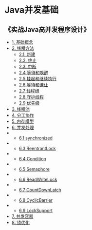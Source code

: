 # Java并发基础

## 《实战Java高并发程序设计》

- [1. 基础概念](https://github.com/SkyYongFly/Thread/blob/master/note/1%E5%9F%BA%E7%A1%80%E6%A6%82%E5%BF%B5/introduction.md)
- [2. 线程方法]()
	- [2.1. 新建](https://github.com/SkyYongFly/Thread/blob/master/note/2%20%E7%BA%BF%E7%A8%8B%E6%96%B9%E6%B3%95/2.1%20%E6%96%B0%E5%BB%BA%E7%BA%BF%E7%A8%8B/new.md)
	- [2.2. 终止](https://github.com/SkyYongFly/Thread/blob/master/note/2%20%E7%BA%BF%E7%A8%8B%E6%96%B9%E6%B3%95/2.2%20%E7%BB%88%E6%AD%A2%E7%BA%BF%E7%A8%8B/stop.md)
	- [2.3. 中断](https://github.com/SkyYongFly/Thread/blob/master/note/2%20%E7%BA%BF%E7%A8%8B%E6%96%B9%E6%B3%95/2.3%20%E7%BA%BF%E7%A8%8B%E4%B8%AD%E6%96%AD/interruption.md)
	- [2.4  等待和唤醒](https://github.com/SkyYongFly/Thread/blob/master/note/2%20%E7%BA%BF%E7%A8%8B%E6%96%B9%E6%B3%95/2.4%20%E7%AD%89%E5%BE%85%E5%94%A4%E9%86%92/waitNotify.md)
	- [2.5 挂起和继续执行](https://github.com/SkyYongFly/Thread/blob/master/note/2%20%E7%BA%BF%E7%A8%8B%E6%96%B9%E6%B3%95/2.5%20%E6%8C%82%E8%B5%B7/suspendResume.md)
	- [2.6 等待和谦让](https://github.com/SkyYongFly/Thread/blob/master/note/2%20%E7%BA%BF%E7%A8%8B%E6%96%B9%E6%B3%95/2.6%20%E7%AD%89%E5%BE%85%E8%B0%A6%E8%AE%A9/joinYield.md)
	- [2.7 线程组](https://github.com/SkyYongFly/Thread/blob/master/note/2%20%E7%BA%BF%E7%A8%8B%E6%96%B9%E6%B3%95/2.7%20%E7%BA%BF%E7%A8%8B%E7%BB%84/threadGroup.md)
	- [2.8 守护线程](https://github.com/SkyYongFly/Thread/blob/master/note/2%20%E7%BA%BF%E7%A8%8B%E6%96%B9%E6%B3%95/2.8%20%E5%AE%88%E6%8A%A4%E7%BA%BF%E7%A8%8B/daemon.md)
	- [2.9 优先级](https://github.com/SkyYongFly/Thread/blob/master/note/2%20%E7%BA%BF%E7%A8%8B%E6%96%B9%E6%B3%95/2.9%20%E4%BC%98%E5%85%88%E7%BA%A7/priority.md)
- [3. 线程池](https://github.com/SkyYongFly/Thread/blob/master/note/3%E7%BA%BF%E7%A8%8B%E6%B1%A0/threadPool.md)
- [4. 分工协作](https://github.com/SkyYongFly/Thread/blob/master/note/4%E5%88%86%E5%B7%A5%E5%8D%8F%E4%BD%9C/forkJoin.md)
- [5. 内存模型]()
- [6. 并发处理](#head83)
- - [6.1 synchronized](https://github.com/SkyYongFly/Thread/blob/master/note/6%E5%B9%B6%E5%8F%91%E5%B7%A5%E5%85%B7/6.1synchronized/synchronized.md)
- - [6.3 ReentrantLock](https://github.com/SkyYongFly/Thread/blob/master/note/6%E5%B9%B6%E5%8F%91%E5%B7%A5%E5%85%B7/6.3%E5%8F%AF%E5%86%B2%E5%85%A5%E9%94%81ReentrantLock/6.3%E5%8F%AF%E5%86%B2%E5%85%A5%E9%94%81ReentrantLock.md)
- - [6.4 Condition](https://github.com/SkyYongFly/Thread/blob/master/note/6%E5%B9%B6%E5%8F%91%E5%B7%A5%E5%85%B7/6.4%E9%87%8D%E5%85%A5%E9%94%81%E7%AD%89%E5%BE%85%E9%80%9A%E7%9F%A5Condition/6.4%E9%87%8D%E5%85%A5%E9%94%81%E7%AD%89%E5%BE%85%E9%80%9A%E7%9F%A5Condition.md)
- - [6.5 Semaphore](https://github.com/SkyYongFly/Thread/blob/master/note/6%E5%B9%B6%E5%8F%91%E5%B7%A5%E5%85%B7/6.5%E4%BF%A1%E5%8F%B7%E9%87%8FSemaphore/6.5%E4%BF%A1%E5%8F%B7%E9%87%8FSemaphore.md)
- - [6.6 ReadWriteLock](https://github.com/SkyYongFly/Thread/blob/master/note/6%E5%B9%B6%E5%8F%91%E5%B7%A5%E5%85%B7/6.6%E8%AF%BB%E5%86%99%E9%94%81ReadWriteLock/6.6%E8%AF%BB%E5%86%99%E9%94%81ReadWriteLock.md)
- - [6.7 CountDownLatch](https://github.com/SkyYongFly/Thread/blob/master/note/6%E5%B9%B6%E5%8F%91%E5%B7%A5%E5%85%B7/6.7%E5%80%92%E8%AE%A1%E6%97%B6%E5%99%A8CountDownLatch/6.7%E5%80%92%E8%AE%A1%E6%97%B6%E5%99%A8CountDownLatch.md)
- - [6.8 CyclicBarrier](https://github.com/SkyYongFly/Thread/blob/master/note/6%E5%B9%B6%E5%8F%91%E5%B7%A5%E5%85%B7/6.8%E5%BE%AA%E7%8E%AF%E6%A0%85%E6%A0%8FCyclicBarrier/6.8%E5%BE%AA%E7%8E%AF%E6%A0%85%E6%A0%8FCyclicBarrier.md)
- - [6.9 LockSupport](https://github.com/SkyYongFly/Thread/blob/master/note/6%E5%B9%B6%E5%8F%91%E5%B7%A5%E5%85%B7/6.9%E7%BA%BF%E7%A8%8B%E9%98%BB%E5%A1%9E%E5%B7%A5%E5%85%B7%E7%B1%BBLockSupport/6.9%E7%BA%BF%E7%A8%8B%E9%98%BB%E5%A1%9E%E5%B7%A5%E5%85%B7%E7%B1%BBLockSupport.md)
- [7. 并发容器](https://github.com/SkyYongFly/Thread/blob/master/note/7JDK%E7%9A%84%E5%B9%B6%E5%8F%91%E5%AE%B9%E5%99%A8/7JDK%E7%9A%84%E5%B9%B6%E5%8F%91%E5%AE%B9%E5%99%A8.md)
- [8. 锁优化](https://github.com/SkyYongFly/Thread/blob/master/note/8%E9%94%81%E7%9A%84%E4%BC%98%E5%8C%96%E5%8F%8A%E6%B3%A8%E6%84%8F%E4%BA%8B%E9%A1%B9/8%E9%94%81%E7%9A%84%E4%BC%98%E5%8C%96%E5%8F%8A%E6%B3%A8%E6%84%8F%E4%BA%8B%E9%A1%B9.md)
